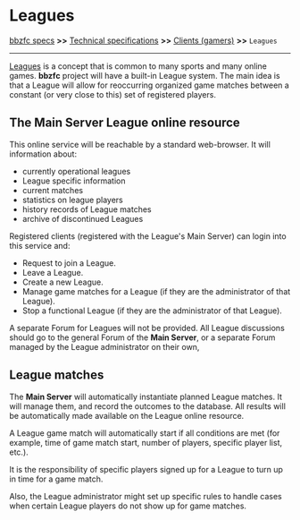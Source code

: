 # Leagues

[bbzfc specs](../bbzfc_specs.md) **>>** [Technical specifications](technical_specifications.md) **>>** [Clients (gamers)](clients_gamers.md) **>>** `Leagues`

---

[Leagues](https://en.wikipedia.org/wiki/Sports_league) is a concept that is common to many sports and many online games.
**bbzfc** project will have a built-in League system. The main idea is that a League will allow for reoccurring organized
game matches between a constant (or very close to this) set of registered players.


## The Main Server League online resource

This online service will be reachable by a standard web-browser. It will information about:

- currently operational leagues
- League specific information
- current matches
- statistics on league players
- history records of League matches
- archive of discontinued Leagues

Registered clients (registered with the League's Main Server) can login into this service and:

- Request to join a League.
- Leave a League.
- Create a new League.
- Manage game matches for a League (if they are the administrator of that League).
- Stop a functional League (if they are the administrator of that League).

A separate Forum for Leagues will not be provided. All League discussions should go to the general Forum of the
**Main Server**, or a separate Forum managed by the League administrator on their own,


## League matches

The **Main Server** will automatically instantiate planned League matches. It will manage them, and record
the outcomes to the database. All results will be automatically made available on the League online resource.

A League game match will automatically start if all conditions are met (for example, time of game match start, number of
players, specific player list, etc.).

It is the responsibility of specific players signed up for a League to turn up in time for a game match.

Also, the League administrator might set up specific rules to handle cases when certain League players do not
show up for game matches.
